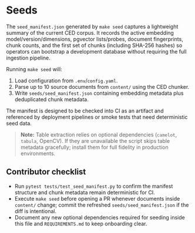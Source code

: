 # Seeds

The `seed_manifest.json` generated by `make seed` captures a lightweight summary of the
current CED corpus. It records the active embedding model/version/dimensions, pgvector
lists/probes, document fingerprints, chunk counts, and the first set of chunks (including
SHA-256 hashes) so operators can bootstrap a development database without requiring the
full ingestion pipeline.

Running `make seed` will:

1. Load configuration from `.env`/`config.yaml`.
2. Parse up to 10 source documents from `content/` using the CED chunker.
3. Write `seeds/seed_manifest.json` containing embedding metadata plus deduplicated chunk metadata.

The manifest is designed to be checked into CI as an artifact and referenced by
deployment pipelines or smoke tests that need deterministic seed data.

> **Note:** Table extraction relies on optional dependencies (`camelot`, `tabula`, OpenCV).
> If they are unavailable the script skips table metadata gracefully; install them for
> full fidelity in production environments.

## Contributor checklist

- Run `pytest tests/test_seed_manifest.py` to confirm the manifest structure and
  chunk metadata remain deterministic for CI.
- Execute `make seed` before opening a PR whenever documents inside `content/`
  change; commit the refreshed `seeds/seed_manifest.json` if the diff is
  intentional.
- Document any new optional dependencies required for seeding inside this file
  and `REQUIREMENTS.md` to keep onboarding clear.
